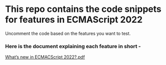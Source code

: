 # This repo contains the code snippets for features in ECMAScript 2022

Uncomment the code based on the features you want to test.



### Here is the document explaining each feature in short -

[What’s new in ECMACScript 2022?.pdf](https://github.com/chetangawai/ecmascript_2022_snippets/files/8987180/What.s.new.in.ECMACScript.2022.pdf)
